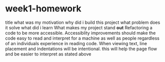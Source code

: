 # week1-homework


title
what was my motivation
why did i build this project
 what problem does it solve
  what did i learn
  What makes my project stand <strong>out</strong>
Refactoring a code to be more accessible. 
Accessiblity improvements should make the code easy to read and interpret for a machine as well as people regardless of an individuals experience in reading code.
When viewing text, line placement and indentations will be intentional. this will help the page flow and be easier to interpret as stated above